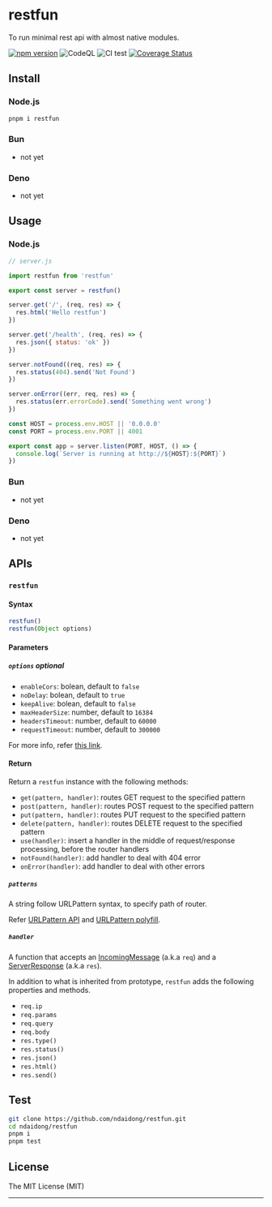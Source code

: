 # restfun

To run minimal rest api with almost native modules.

[![npm version](https://badge.fury.io/js/restfun.svg)](https://badge.fury.io/js/restfun)
![CodeQL](https://github.com/ndaidong/restfun/workflows/CodeQL/badge.svg)
![CI test](https://github.com/ndaidong/restfun/workflows/ci-test/badge.svg)
[![Coverage Status](https://coveralls.io/repos/github/ndaidong/restfun/badge.svg)](https://coveralls.io/github/ndaidong/restfun)

## Install

### Node.js

```bash
pnpm i restfun
```

### Bun

- not yet

### Deno

- not yet


## Usage

### Node.js

```js
// server.js

import restfun from 'restfun'

export const server = restfun()

server.get('/', (req, res) => {
  res.html('Hello restfun')
})

server.get('/health', (req, res) => {
  res.json({ status: 'ok' })
})

server.notFound((req, res) => {
  res.status(404).send('Not Found')
})

server.onError((err, req, res) => {
  res.status(err.errorCode).send('Something went wrong')
})

const HOST = process.env.HOST || '0.0.0.0'
const PORT = process.env.PORT || 4001

export const app = server.listen(PORT, HOST, () => {
  console.log(`Server is running at http://${HOST}:${PORT}`)
})

```

### Bun

- not yet

### Deno

- not yet

## APIs

### `restfun`

#### Syntax

```ts
restfun()
restfun(Object options)
```

#### Parameters

##### `options` *optional*

- `enableCors`: bolean, default to `false`
- `noDelay`: bolean, default to `true`
- `keepAlive`: bolean, default to `false`
- `maxHeaderSize`: number, default to `16384`
- `headersTimeout`: number, default to `60000`
- `requestTimeout`: number, default to `300000`

For more info, refer [this link](https://nodejs.org/api/http.html#httpcreateserveroptions-requestlistener).

#### Return

Return a `restfun` instance with the following methods:

- `get(pattern, handler)`: routes GET request to the specified pattern
- `post(pattern, handler)`: routes POST request to the specified pattern
- `put(pattern, handler)`: routes PUT request to the specified pattern
- `delete(pattern, handler)`: routes DELETE request to the specified pattern
- `use(handler)`: insert a handler in the middle of request/response processing, before the router handlers
- `notFound(handler)`: add handler to deal with 404 error
- `onError(handler)`: add handler to deal with other errors

##### `patterns`

A string follow URLPattern syntax, to specify path of router.

Refer [URLPattern API](https://wicg.github.io/urlpattern/) and [URLPattern polyfill](https://www.npmjs.com/package/urlpattern-polyfill).


##### `handler`

A function that accepts an [IncomingMessage](https://nodejs.org/api/http.html#class-httpincomingmessage) (a.k.a `req`) and a [ServerResponse](https://nodejs.org/api/http.html#class-httpserverresponse) (a.k.a `res`).

In addition to what is inherited from prototype, `restfun` adds the following properties and methods.

- `req.ip`
- `req.params`
- `req.query`
- `req.body`
- `res.type()`
- `res.status()`
- `res.json()`
- `res.html()`
- `res.send()`

## Test

```bash
git clone https://github.com/ndaidong/restfun.git
cd ndaidong/restfun
pnpm i
pnpm test
```


## License
The MIT License (MIT)

---
